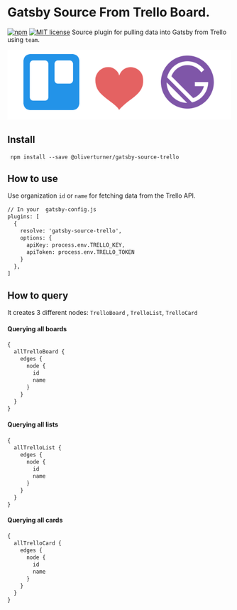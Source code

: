 # Gatsby Source From Trello Board.

[![npm](https://img.shields.io/npm/dt/gatsby-source-trello.svg?style=flat-square)](https://www.npmjs.com/package/gatsby-source-trello)
[![MIT license](http://img.shields.io/badge/license-MIT-brightgreen.svg)](http://opensource.org/licenses/MIT)
Source plugin for pulling data into Gatsby from Trello using `team`.

<p align="center">
	<img src="https://raw.githubusercontent.com/Necmttn/gatsby-source-trello/master/logo.png">
</p>

## Install

```
 npm install --save @oliverturner/gatsby-source-trello
```

## How to use

Use organization `id` or `name` for fetching data from the Trello API.

```
// In your  gatsby-config.js
plugins: [
  {
    resolve: 'gatsby-source-trello',
    options: {
      apiKey: process.env.TRELLO_KEY,
      apiToken: process.env.TRELLO_TOKEN
    }
  },
]
```

## How to query

It creates 3 different nodes: `TrelloBoard` , `TrelloList`, `TrelloCard`

#### Querying all boards

```
{
  allTrelloBoard {
    edges {
      node {
        id
        name
      }
    }
  }
}
```

#### Querying all lists

```
{
  allTrelloList {
    edges {
      node {
        id
        name
      }
    }
  }
}
```

#### Querying all cards

```
{
  allTrelloCard {
    edges {
      node {
        id
        name
      }
    }
  }
}
```
